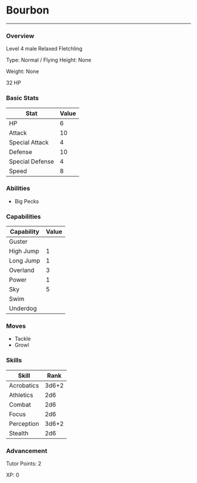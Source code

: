 # Bourbon
------------------------------------------------------------------------

### Overview
Level 4 male Relaxed Fletchling

Type: Normal / Flying
Height: None

Weight: None

32 HP

### Basic Stats
| Stat              | Value |
| ----------------- | ----- |
| HP                | 6 |
| Attack            | 10 |
| Special Attack    | 4 |
| Defense           | 10 |
| Special Defense   | 4 |
| Speed             | 8 |

### Abilities
* Big Pecks

### Capabilities
| Capability    | Value |
| ------------- | ----- |
| Guster |  |
| High Jump | 1 |
| Long Jump | 1 |
| Overland | 3 |
| Power | 1 |
| Sky | 5 |
| Swim |  |
| Underdog |  |

### Moves
* Tackle
* Growl

### Skills
| Skill         | Rank |
| ------------- | ---- |
| Acrobatics | 3d6+2 |
| Athletics | 2d6 |
| Combat | 2d6 |
| Focus | 2d6 |
| Perception | 3d6+2 |
| Stealth | 2d6 |

### Advancement
Tutor Points: 2

XP: 0
